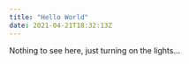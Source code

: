 ```yaml
---
title: "Hello World"
date: 2021-04-21T18:32:13Z
---
```


Nothing to see here, just turning on the lights...